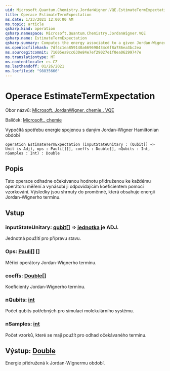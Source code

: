 ```yaml
---
uid: Microsoft.Quantum.Chemistry.JordanWigner.VQE.EstimateTermExpectation
title: Operace EstimateTermExpectation
ms.date: 1/23/2021 12:00:00 AM
ms.topic: article
qsharp.kind: operation
qsharp.namespace: Microsoft.Quantum.Chemistry.JordanWigner.VQE
qsharp.name: EstimateTermExpectation
qsharp.summary: Computes the energy associated to a given Jordan-Wigner Hamiltonian term
ms.openlocfilehash: 7df4c1ea859140a669698434c6f8a786ea3bc2ea
ms.sourcegitcommit: 71605ea9cc630e84e7ef29027e1f0ea06299747e
ms.translationtype: MT
ms.contentlocale: cs-CZ
ms.lasthandoff: 01/26/2021
ms.locfileid: "98835666"
---
```

# <a name="estimatetermexpectation-operation"></a>Operace EstimateTermExpectation

Obor názvů: [Microsoft. JordanWigner. chemie.. VQE](xref:Microsoft.Quantum.Chemistry.JordanWigner.VQE)

Balíček: [Microsoft.. chemie](https://nuget.org/packages/Microsoft.Quantum.Chemistry)


Vypočítá spotřebu energie spojenou s daným Jordan-Wigner Hamiltonian období

```qsharp
operation EstimateTermExpectation (inputStateUnitary : (Qubit[] => Unit is Adj), ops : Pauli[][], coeffs : Double[], nQubits : Int, nSamples : Int) : Double
```


## <a name="description"></a>Popis

Tato operace odhadne očekávanou hodnotu přidruženou ke každému operátoru měření a vynásobí ji odpovídajícím koeficientem pomocí vzorkování.
Výsledky jsou shrnuty do proměnné, která obsahuje energii Jordan-Wignerho termínu.

## <a name="input"></a>Vstup

### <a name="inputstateunitary--qubit--unit--is-adj"></a>inputStateUnitary: [qubit](xref:microsoft.quantum.lang-ref.qubit)[] => [jednotka](xref:microsoft.quantum.lang-ref.unit)  je ADJ.

Jednotná použití pro přípravu stavu.


### <a name="ops--pauli"></a>Ops: [Pauli](xref:microsoft.quantum.lang-ref.pauli)[] []

Měřicí operátory Jordan-Wignerho termínu.


### <a name="coeffs--double"></a>coeffs: [Double](xref:microsoft.quantum.lang-ref.double)[]

Koeficienty Jordan-Wignerho termínu.


### <a name="nqubits--int"></a>nQubits: [int](xref:microsoft.quantum.lang-ref.int)

Počet qubits potřebných pro simulaci molekulárního systému.


### <a name="nsamples--int"></a>nSamples: [int](xref:microsoft.quantum.lang-ref.int)

Počet vzorků, které se mají použít pro odhad očekávaného termínu.



## <a name="output--double"></a>Výstup: [Double](xref:microsoft.quantum.lang-ref.double)

Energie přidružená k Jordan-Wignermu období.